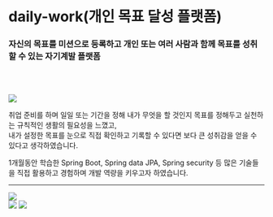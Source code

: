 # daily-work(개인 목표 달성 플랫폼)
### 자신의 목표를 미션으로 등록하고 개인 또는 여러 사람과 함께 목표를 성취할 수 있는 자기계발 플랫폼
<br><br>
<div><img src="https://img.shields.io/badge/개발목적-3DDC84?style=flat-square"/></div>
<p>취업 준비를 하며 일일 또는 기간을 정해 내가 무엇을 할 것인지 목표를 정해두고 실천하는 규칙적인 생활의 필요성을 느꼈고,<br>
내가 설정한 목표를 눈으로 직접 확인하고 기록할 수 있다면 보다 큰 성취감을 얻을 수 있다고 생각하였습니다.<p>
<p>1개월동안 학습한 Spring Boot, Spring data JPA, Spring security 등 많은 기술들을 직접 활용하고 경험하며 개발 역량을 키우고자 하였습니다.</p>

<hr>

<div><img src="https://img.shields.io/badge/개발환경-3DDC84?style=flat-square"/></div>
<div>
<img src="https://img.shields.io/badge/Java 1.8-007396?style=flat-square&logo=java&logoColor=white"/>
<img src="https://img.shields.io/badge/Spring Boot-6DB33F?style=flat-square&logo=springboot&logoColor=white"/>
</div>

